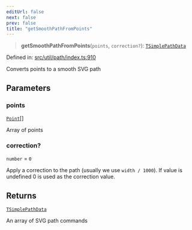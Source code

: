 ```yaml
---
editUrl: false
next: false
prev: false
title: "getSmoothPathFromPoints"
---
```


> **getSmoothPathFromPoints**(`points`, `correction?`): [`TSimplePathData`](/api/type-aliases/tsimplepathdata/)

Defined in: [src/util/path/index.ts:910](https://github.com/fabricjs/fabric.js/blob/977f797255d8c56b5b68360b0d45bed33697d2e8/src/util/path/index.ts#L910)

Converts points to a smooth SVG path

## Parameters

### points

[`Point`](/api/classes/point/)[]

Array of points

### correction?

`number` = `0`

Apply a correction to the path (usually we use `width / 1000`). If value is undefined 0 is used as the correction value.

## Returns

[`TSimplePathData`](/api/type-aliases/tsimplepathdata/)

An array of SVG path commands
